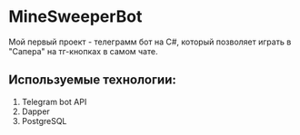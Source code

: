 # MineSweeperBot
Мой первый проект - телеграмм бот на C#, который позволяет играть в "Сапера" на тг-кнопках в самом чате.

## Используемые технологии:
1. Telegram bot API
2. Dapper
3. PostgreSQL
